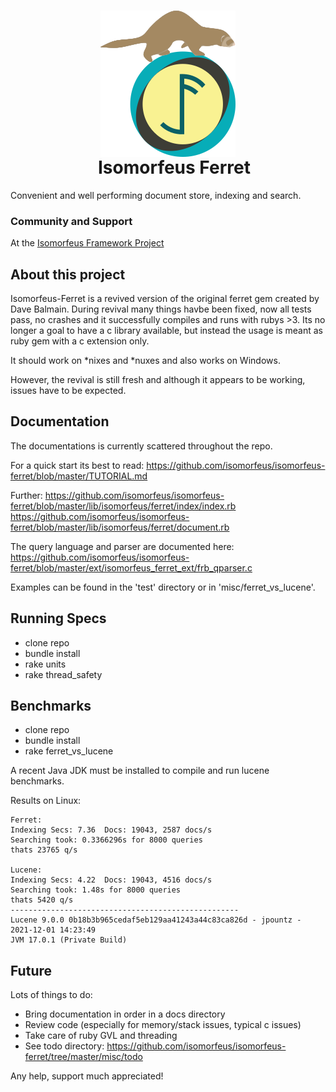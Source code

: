 <h1 align="center">
  <img src="https://github.com/isomorfeus/isomorfeus-ferret/blob/master/Logo.png?raw=true" align="center" width="216" height="234" />
  <br/>
&nbsp;&nbsp;&nbsp;Isomorfeus Ferret<br/>
</h1>

Convenient and well performing document store, indexing and search.

### Community and Support
At the [Isomorfeus Framework Project](https://isomorfeus.com)

## About this project

Isomorfeus-Ferret is a revived version of the original ferret gem created by Dave Balmain.
During revival many things havbe been fixed, now all tests pass, no crashes and it
successfully compiles and runs with rubys >3. Its no longer a goal to have
a c library available, but instead the usage is meant as ruby gem with a c extension only.

It should work on *nixes and *nuxes and also works on Windows.

However, the revival is still fresh and although it appears to be working, issues have to be expected.

## Documentation

The documentations is currently scattered throughout the repo.

For a quick start its best to read:
https://github.com/isomorfeus/isomorfeus-ferret/blob/master/TUTORIAL.md

Further:
https://github.com/isomorfeus/isomorfeus-ferret/blob/master/lib/isomorfeus/ferret/index/index.rb
https://github.com/isomorfeus/isomorfeus-ferret/blob/master/lib/isomorfeus/ferret/document.rb

The query language and parser are documented here:
https://github.com/isomorfeus/isomorfeus-ferret/blob/master/ext/isomorfeus_ferret_ext/frb_qparser.c

Examples can be found in the 'test' directory or in 'misc/ferret_vs_lucene'.

## Running Specs

- clone repo
- bundle install
- rake units
- rake thread_safety

## Benchmarks

- clone repo
- bundle install
- rake ferret_vs_lucene

A recent Java JDK must be installed to compile and run lucene benchmarks.

Results on Linux:
```
Ferret:
Indexing Secs: 7.36  Docs: 19043, 2587 docs/s
Searching took: 0.3366296s for 8000 queries
thats 23765 q/s

Lucene:
Indexing Secs: 4.22  Docs: 19043, 4516 docs/s
Searching took: 1.48s for 8000 queries
thats 5420 q/s
---------------------------------------------------
Lucene 9.0.0 0b18b3b965cedaf5eb129aa41243a44c83ca826d - jpountz - 2021-12-01 14:23:49
JVM 17.0.1 (Private Build)
```

## Future

Lots of things to do:
- Bring documentation in order in a docs directory
- Review code (especially for memory/stack issues, typical c issues)
- Take care of ruby GVL and threading
- See todo directory: https://github.com/isomorfeus/isomorfeus-ferret/tree/master/misc/todo

Any help, support much appreciated!
